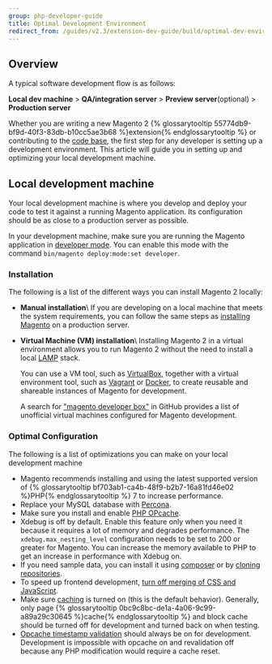```yaml
---
group: php-developer-guide
title: Optimal Development Environment
redirect_from: /guides/v2.3/extension-dev-guide/build/optimal-dev-environment.html
---
```


## Overview

A typical software development flow is as follows:

**Local dev machine** > **QA/integration server** > **Preview server**(optional) > **Production server**

Whether you are writing a new Magento 2 {% glossarytooltip 55774db9-bf9d-40f3-83db-b10cc5ae3b68 %}extension{% endglossarytooltip %} or contributing to the [code base](https://github.com/magento/magento2), the first step for any developer is setting up a development environment.
This article will guide you in setting up and optimizing your local development machine.

## Local development machine

Your local development machine is where you develop and deploy your code to test it against a running Magento application.
Its configuration should be as close to a production server as possible.

In your development machine, make sure you are running the Magento application in [developer mode]({{page.baseurl}}/configure/application-initialization/magento-modes.html).
You can enable this mode with the command `bin/magento deploy:mode:set developer`.

### Installation

The following is a list of the different ways you can install Magento 2 locally:

* **Manual installation**\\
  If you are developing on a local machine that meets the system requirements, you can follow the same steps as [installing Magento]({{page.baseurl}}/install/getting-started.html) on a production server.
* **Virtual Machine (VM) installation**\\
  Installing Magento 2 in a virtual environment allows you to run Magento 2 without the need to install a local [LAMP](https://en.wikipedia.org/wiki/LAMP_(software_bundle)) stack.

  You can use a VM tool, such as [VirtualBox](https://www.virtualbox.org/wiki/VirtualBox), together with a virtual environment tool, such as [Vagrant](https://www.vagrantup.com/) or [Docker](https://www.docker.com/), to create reusable and shareable instances of Magento for development.

  A search for ["magento developer box"](https://github.com/search?utf8=%E2%9C%93&q=magento+developer+box) in GitHub provides a list of unofficial virtual machines configured for Magento development.

### Optimal Configuration

The following is a list of optimizations you can make on your local development machine

* Magento recommends installing and using the latest supported version of {% glossarytooltip bf703ab1-ca4b-48f9-b2b7-16a81fd46e02 %}PHP{% endglossarytooltip %} 7 to increase performance.
* Replace your MySQL database with [Percona](https://www.percona.com/software/mysql-database/percona-server).
* Make sure you install and enable [PHP OPcache](http://php.net/manual/en/intro.opcache.php).
* Xdebug is off by default. Enable this feature only when you need it because it requires a lot of memory and degrades performance.
  The `xdebug.max_nesting_level` configuration needs to be set to 200 or greater for Magento.
  You can increase the memory available to PHP to get an increase in performance with Xdebug on.
* If you need sample data, you can install it using [composer]({{page.baseurl}}/install/web-setup-wizard/composer-sample-data.html) or by [cloning repositories]({{page.baseurl}}/install/web-setup-wizard/git-sample-data.html).
* To speed up frontend development, [turn off merging of CSS and JavaScript](http://docs.magento.com/m2/ee/user_guide/system/file-optimization.html).
* Make sure [caching]({{page.baseurl}}/configure/cache.html) is turned on (this is the default behavior).
  Generally, only page {% glossarytooltip 0bc9c8bc-de1a-4a06-9c99-a89a29c30645 %}cache{% endglossarytooltip %} and block cache should be turned off for development and turned back on when testing.
* [Opcache timestamp validation](http://php.net/manual/en/opcache.configuration.php#ini.opcache.validate-timestamps) should always be on for development.
  Development is impossible with opcache on and revalidation off because any PHP modification would require a cache reset.

